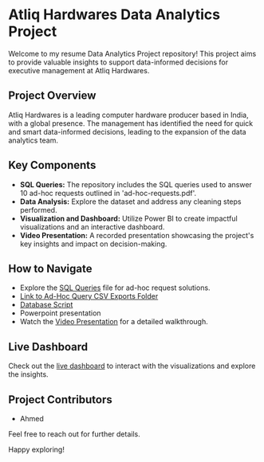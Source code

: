 # Atliq Hardwares Data Analytics Project

Welcome to my resume Data Analytics Project repository! This project aims to provide valuable insights to support data-informed decisions for executive management at Atliq Hardwares.

## Project Overview

Atliq Hardwares is a leading computer hardware producer based in India, with a global presence. The management has identified the need for quick and smart data-informed decisions, leading to the expansion of the data analytics team.

## Key Components

- **SQL Queries:** The repository includes the SQL queries used to answer 10 ad-hoc requests outlined in 'ad-hoc-requests.pdf'.
- **Data Analysis:** Explore the dataset and address any cleaning steps performed.
- **Visualization and Dashboard:** Utilize Power BI to create impactful visualizations and an interactive dashboard.
- **Video Presentation:** A recorded presentation showcasing the project's key insights and impact on decision-making.

## How to Navigate

- Explore the [SQL Queries](sql_queries.md) file for ad-hoc request solutions.
- [Link to Ad-Hoc Query CSV Exports Folder](Ad-Hoc_query_csv_exports/)
- [Database Script](https://raw.githubusercontent.com/ahme-png/atliq-hardwares-analytics/main/database_script.mysql)
- Powerpoint presentation
- Watch the [Video Presentation](video_presentation.mp4) for a detailed walkthrough.

## Live Dashboard

Check out the [live dashboard](link-to-dashboard) to interact with the visualizations and explore the insights.

## Project Contributors

- Ahmed

Feel free to reach out for further details.

Happy exploring!


